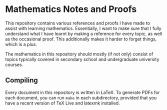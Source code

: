 # Mathematics Notes and Proofs

This repository contains various references and proofs I have made to assist
with learning mathematics. Essentially, I want to make sure that I fully
understand what I have learnt by making a reference for every topic, as well as
the occasional proof. This additionally makes it harder to forget things, which
is a plus.

The mathematics in this repository should mostly (if not only) consist of
topics typically covered in secondary school and undergraduate university
courses.

## Compiling

Every document in this repository is written in LaTeX. To generate PDFs for
each document, you can run `make` in each subdirectory, provided that you have
a recent version of TeX Live and latexmk installed.
